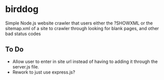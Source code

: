 # birddog
Simple Node.js website crawler that users either the ?SHOWXML or the sitemap.xml of a site to crawler through looking for blank pages, and other bad status codes

## To Do
* Allow user to enter in site url instead of having to adding it through the server.js file.
* Rework to just use express.js? 
